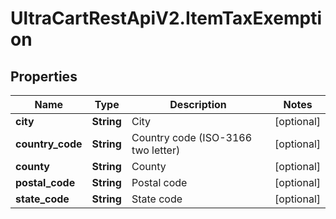 # UltraCartRestApiV2.ItemTaxExemption

## Properties
Name | Type | Description | Notes
------------ | ------------- | ------------- | -------------
**city** | **String** | City | [optional] 
**country_code** | **String** | Country code (ISO-3166 two letter) | [optional] 
**county** | **String** | County | [optional] 
**postal_code** | **String** | Postal code | [optional] 
**state_code** | **String** | State code | [optional] 


